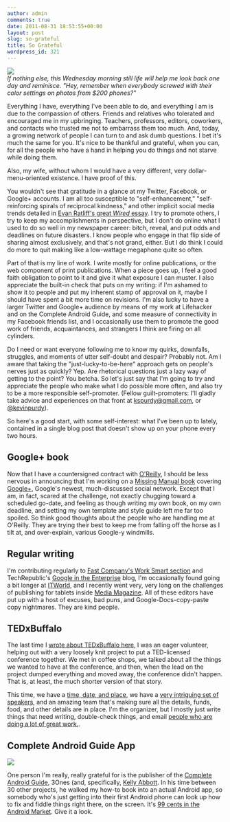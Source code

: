 ```yaml
---
author: admin
comments: true
date: 2011-08-31 18:53:55+00:00
layout: post
slug: so-grateful
title: So Grateful
wordpress_id: 321
---
```


![](https://lh4.googleusercontent.com/-sUgdCdgIKoQ/Tl5WVWqI7SI/AAAAAAAAgwc/7wqL-bykxlw/s640/IMG_20110831_114134.jpg)  
_If nothing else, this Wednesday morning still life will help me look back one day and reminisce. "Hey, remember when everybody screwed with their color settings on photos from $200 phones?"_





Everything I have, everything I've been able to do, and everything I am is due to the compassion of others. Friends and relatives who tolerated and encouraged me in my upbringing. Teachers, professors, editors, coworkers, and contacts who trusted me not to embarrass them too much. And, today, a growing network of people I can turn to and ask dumb questions. I bet it's much the same for you. It's nice to be thankful and grateful, when you can, for all the people who have a hand in helping you do things and not starve while doing them.





Also, my wife, without whom I would have a very different, very dollar-menu-oriented existence. I have proof of this.

<!-- more -->



You wouldn't see that gratitude in a glance at my Twitter, Facebook, or Google+ accounts. I am all too susceptible to "self-enhancement," "self-reinforcing spirals of reciprocal kindness," and other implicit social media trends detailed in [Evan Ratliff's great _Wired_ essay](http://www.wired.com/magazine/2010/06/st_essay_tweet/). I try to promote others, I try to keep my accomplishments in perspective, but I don't do online what I used to do so well in my newspaper career: bitch, reveal, and put odds and deadlines on future disasters. I know people who engage in that flip side of sharing almost exclusively, and that's not grand, either. But I do think I could do more to quit making like a low-wattage megaphone quite so often.





Part of that is my line of work. I write mostly for online publications, or the web component of print publications. When a piece goes up, I feel a good faith obligation to point to it and give it what exposure I can muster. I also appreciate the built-in check that puts on my writing: if I'm ashamed to show it to people and put my inherent stamp of approval on it, maybe I should have spent a bit more time on revisions. I'm also lucky to have a larger  Twitter and Google+ audience by means of my work at Lifehacker and on the Complete Android Guide, and some measure of connectivity in my Facebook friends list, and I occasionally use them to promote the good work of friends, acquaintances, and strangers I think are firing on all cylinders.





Do I need or want everyone following me to know my quirks, downfalls, struggles, and moments of utter self-doubt and despair? Probably not. Am I aware that taking the "just-lucky-to-be-here" approach gets on people's nerves just as quickly? Yep. Are rhetorical questions just a lazy way of getting to the point? You betcha. So let's just say that I'm going to try and appreciate the people who make what I do possible more often, and also try to be a more responsible self-promoter. (Fellow guilt-promoters: I'll gladly take advice and experiences on that front at kspurdy@gmail.com, or [@kevinpurdy](http://twitter.com/kevinpurdy)).





So here's a good start, with some self-interest: what I've been up to lately, contained in a single blog post that doesn't show up on your phone every two hours.





## Google+ book


  
Now that I have a countersigned contract with [O'Reilly](http://oreilly.com/), I should be less nervous in announcing that I'm working on a [Missing Manual book](http://missingmanuals.com/) covering [Google+](http://plus.google.com), Google's newest, much-discussed social network. Except that I am, in fact, scared at the challenge, not exactly chugging toward a scheduled go-date, and feeling as though writing my own book, on my own deadline, and setting my own template and style guide left me far too spoiled. So think good thoughts about the people who are handling me at O'Reilly. They are trying their best to keep me from falling off the horse as I tilt at, and over-explain, various Google-y windmills.



## Regular writing


  
I'm contributing regularly to [Fast Company's Work Smart section](http://fastcompany.com/worksmart) and TechRepublic's [Google in the Enterprise](http://www.techrepublic.com/blog/google-in-the-enterprise) blog, I'm occasionally found going a bit longer at [ITWorld](http://www.itworld.com/kevinpurdy), and I recently went very, very long on the challenges of publishing for tablets inside [Media Magazine](http://www.mediapost.com/publications/?fa=Articles.showArticle&art_aid=155687). All of these editors have put up with a host of excuses, bad puns, and Google-Docs-copy-paste copy nightmares. They are kind people.



## TEDxBuffalo



  


The last time I [wrote about TEDxBuffalo here](http://thepurdman.com/the-android-book-fanboys-printable-check-ins-and-goodbye-to-2010/), I was an eager volunteer, helping out with a very loosely knit project to put a TED-licensed conference together. We met in coffee shops, we talked about all the things we wanted to have at the conference, and then, when the lead on the project dumped everything and moved away, the conference didn't happen. That is, at least, the much shorter version of that story.





This time, we have a [time, date, and place](http://www.tedxbuffalo.com/where/), we have a [very intriguing set of speakers](http://www.tedxbuffalo.com/speakers/), and an amazing team that's making sure all the details, funds, food, and other details are in place. I'm the organizer, but I mostly just write things that need writing, double-check things, and email [people who are doing a lot of great work.](http://www.tedxbuffalo.com/attendees/).





## Complete Android Guide App


  
![](http://dl.dropbox.com/u/112488/cag_app_screen.png)

One person I'm really, really grateful for is the publisher of the [Complete Android Guide](http://completeandroidguide.com), 3Ones (and, specifically, [Kelly Abbott](http://www.linkedin.com/in/kellyabbott). In his time between 30 other projects, he walked my how-to book into an actual Android app, so somebody who's just getting into their first Android phone can look up how to fix and fiddle things right there, on the screen. It's [99 cents in the Android Market](https://market.android.com/details?id=com.threeones.completeandroidguide&feature=search_result). Give it a look.




